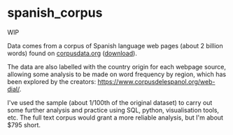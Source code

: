 # spanish_corpus
WIP 

Data comes from a corpus of Spanish language web pages (about 2 billion words) found on [corpusdata.org](https://www.corpusdata.org/spanish.asp) ([download](https://www.corpusdata.org/formats.asp)).

The data are also labelled with the country origin for each webpage source, allowing some analysis to be made on word frequency by region, which has been explored by the creators: https://www.corpusdelespanol.org/web-dial/.

I've used the sample (about 1/100th of the original dataset) to carry out some further analysis and practice using SQL, python, visualisation tools, etc. The full text corpus would grant a more reliable analysis, but I'm about $795 short.

